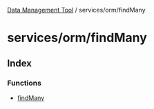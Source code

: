 [Data Management Tool](../../../index.md) / services/orm/findMany

# services/orm/findMany

## Index

### Functions

- [findMany](functions/findMany.md)
